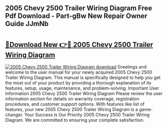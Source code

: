 ## 2005 Chevy 2500 Trailer Wiring Diagram Free Pdf Download - Part-gBw New Repair Owner Guide JJmNb

# <h2><a href="http://dfoyme.blite.top/?on=2005+Chevy+2500+Trailer+Wiring+Diagram">🔗Download New 👉🔴 2005 Chevy 2500 Trailer Wiring Diagram</a></h2>

[![2005 Chevy 2500 Trailer Wiring Diagram download](https://i.imgur.com/lujVjoI.png)](http://dfoyme.blite.top/?on=2005+Chevy+2500+Trailer+Wiring+Diagram)
Greetings and welcome to the user manual for your newly acquired 2005 Chevy 2500 Trailer Wiring Diagram. This manual is specifically designed to help you get the most out of your product by providing a thorough explanation of its features, setup, usage, maintenance, and problem-solving. Important User Information 2005 Chevy 2500 Trailer Wiring Diagram Please review the user information section for details on warranty coverage, registration procedures, and customer support options. With features like list of features, your new 2005 Chevy 2500 Trailer Wiring Diagram is a game-changer. Your Success is Our Priority 2005 Chevy 2500 Trailer Wiring Diagram. We are committed to ensuring your complete satisfaction.
